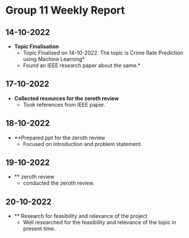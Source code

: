 # Group 11 Weekly Report

## 14-10-2022

- **Topic Finalisation**
     - Topic Finalised on 14-10-2022. The topic is Crime Rate Prediction using Machine Learning*
     - Found an IEEE research paper about the same.*
## 17-10-2022

- **Collected resources for the zeroth review**
     - Took references from IEEE paper.

## 18-10-2022

- **Prepared ppt for the zeroth review
     - Focused on introduction and problem statement.

## 19-10-2022

- ** zeroth review
     - conducted the zeroth review.
  
## 20-10-2022

- ** Research for feasibility and relevance of the project
     - Well researched for the feasibility and relevance of the topic in present time.
